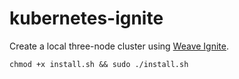 # kubernetes-ignite

Create a local three-node cluster using [Weave Ignite](https://github.com/weaveworks/ignite).

```
chmod +x install.sh && sudo ./install.sh
```
